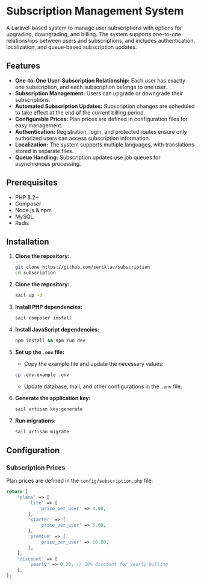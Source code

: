 # Subscription Management System

A Laravel-based system to manage user subscriptions with options for upgrading, downgrading, and billing. The system supports one-to-one relationships between users and subscriptions, and includes authentication, localization, and queue-based subscription updates.

## Features

- **One-to-One User-Subscription Relationship:** Each user has exactly one subscription, and each subscription belongs to one user.
- **Subscription Management:** Users can upgrade or downgrade their subscriptions.
- **Automated Subscription Updates:** Subscription changes are scheduled to take effect at the end of the current billing period.
- **Configurable Prices:** Plan prices are defined in configuration files for easy management.
- **Authentication:** Registration, login, and protected routes ensure only authorized users can access subscription information.
- **Localization:** The system supports multiple languages, with translations stored in separate files.
- **Queue Handling:** Subscription updates use job queues for asynchronous processing.

## Prerequisites

- PHP 8.2+
- Composer
- Node.js & npm
- MySQL
- Redis

## Installation

1. **Clone the repository:**
    ```bash
    git clone https://github.com/seriklav/subscription
    cd subscription
    ```

2. **Clone the repository:**
    ```bash
    sail up -d
    ```

3. **Install PHP dependencies:**
    ```bash
    sail composer install
    ```

4. **Install JavaScript dependencies:**
    ```bash
    npm install && npm run dev
    ```

5. **Set up the `.env` file:**
    - Copy the example file and update the necessary values:
    ```bash
    cp .env.example .env
    ```
    - Update database, mail, and other configurations in the `.env` file.

6. **Generate the application key:**
    ```bash
    sail artisan key:generate
    ```

7. **Run migrations:**
    ```bash
    sail artisan migrate
    ```

## Configuration

### Subscription Prices

Plan prices are defined in the `config/subscription.php` file:
```php
return [
    'plans' => [
        'lite' => [
            'price_per_user' => 4.00,
        ],
        'starter' => [
            'price_per_user' => 6.00,
        ],
        'premium' => [
            'price_per_user' => 10.00,
        ],
    ],
    'discount' => [
        'yearly' => 0.20, // 20% discount for yearly billing
    ],
];
